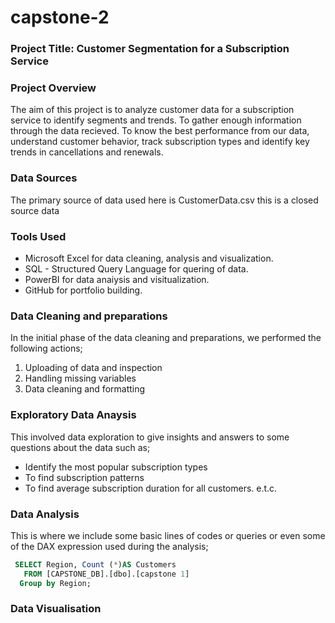 # capstone-2

### Project Title: Customer Segmentation for a Subscription Service

### Project Overview
The aim of this project is to analyze customer data for a subscription service to identify 
segments and trends. To gather enough information through the data recieved. 
To know the best performance from our data, understand customer behavior,
track subscription types and identify key trends in cancellations and renewals. 

### Data Sources
The primary source of data used here is CustomerData.csv this is a closed source data 

### Tools Used
- Microsoft Excel for data cleaning, analysis and visualization.
- SQL - Structured Query Language for quering of data.
- PowerBI for data anaiysis and visitualization.
- GitHub for portfolio building.


### Data Cleaning and preparations
In the initial phase of the data cleaning and preparations, we performed the following actions;
1. Uploading of data and inspection
2. Handling missing variables
3. Data cleaning and formatting

### Exploratory Data Anaysis
This involved data exploration to give insights and answers to some questions about the data such as;
- Identify the most popular subscription types
- To find subscription patterns
- To find average subscription duration for all customers. e.t.c.

### Data Analysis
This is where we include some basic lines of codes or queries or even some of the DAX expression used during the analysis;

~~~SQL
 SELECT Region, Count (*)AS Customers
   FROM [CAPSTONE_DB].[dbo].[capstone 1]
  Group by Region;
~~~


### Data Visualisation
